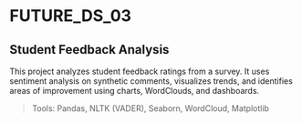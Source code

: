 # FUTURE_DS_03

## Student Feedback Analysis

This project analyzes student feedback ratings from a survey. It uses sentiment analysis on synthetic comments, visualizes trends, and identifies areas of improvement using charts, WordClouds, and dashboards.

> Tools: Pandas, NLTK (VADER), Seaborn, WordCloud, Matplotlib


